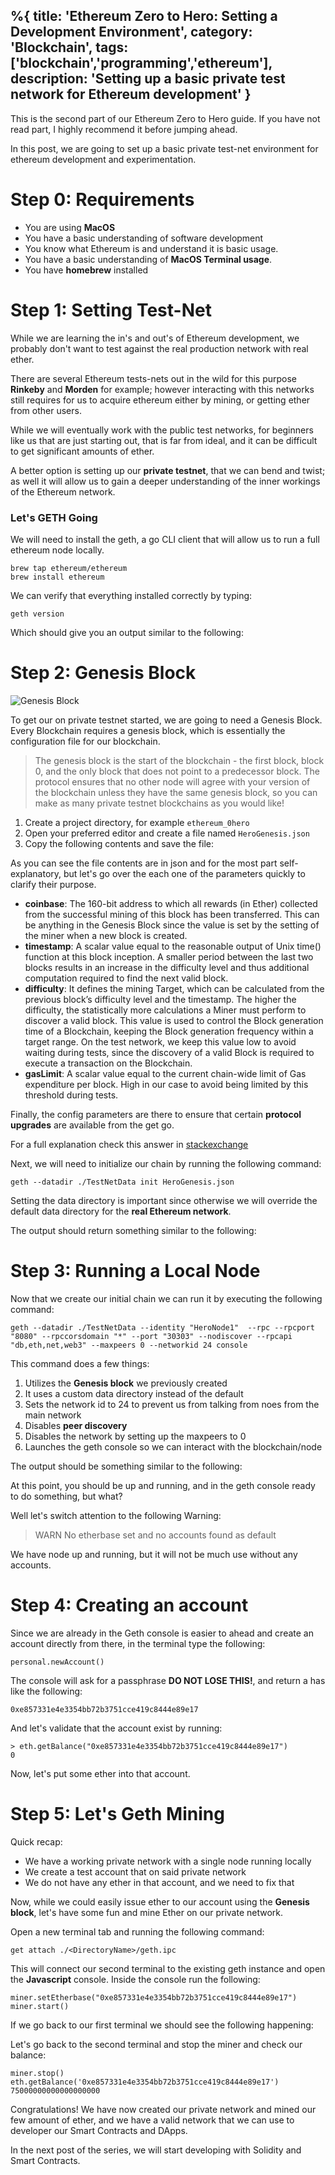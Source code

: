 %{
title: 'Ethereum Zero to Hero: Setting a Development Environment',
category: 'Blockchain',
tags: ['blockchain','programming','ethereum'],
description: 'Setting up a basic private test network for Ethereum development'
}
---

This is the second part of our Ethereum Zero to Hero guide. If you have not read part, I highly recommend it before jumping ahead.

In this post, we are going to set up a basic private test-net environment for ethereum development and experimentation.

# Step 0: Requirements

- You are using **MacOS**
- You have a basic understanding of software development
- You know what Ethereum is and understand it is basic usage.
- You have a basic understanding of **MacOS Terminal usage**.
- You have **homebrew** installed

# Step 1: Setting Test-Net

While we are learning the in's and out's of Ethereum development, we probably don't want to test against the real production network with real ether.

There are several Ethereum tests-nets out in the wild for this purpose **Rinkeby** and **Morden** for example; however interacting with this networks still requires for us to acquire ethereum either by mining, or getting ether from other users.

While we will eventually work with the public test networks, for beginners like us that are just starting out, that is far from ideal, and it can be difficult to get significant amounts of ether.

A better option is setting up our **private testnet**, that we can bend and twist; as well it will allow us to gain a deeper understanding of the inner workings of the Ethereum network.

### Let's GETH Going

We will need to install the geth, a go CLI client that will allow us to run a full ethereum node locally.

```
brew tap ethereum/ethereum
brew install ethereum
```

We can verify that everything installed correctly by typing:

```
geth version
```

Which should give you an output similar to the following:

<script src="https://gist.github.com/amacgregor/82baa7aaeee50c1f20000474a569fc41.js"></script>

# Step 2: Genesis Block

![Genesis Block](/images/posts/ethereum_01_genesis.jpg)

To get our on private testnet started, we are going to need a Genesis Block. Every Blockchain requires a genesis block, which is essentially the configuration file for our blockchain.

> The genesis block is the start of the blockchain - the first block, block 0, and the only block that does not point to a predecessor block. The protocol ensures that no other node will agree with your version of the blockchain unless they have the same genesis block, so you can make as many private testnet blockchains as you would like!

1. Create a project directory, for example `ethereum_0hero`
2. Open your preferred editor and create a file named `HeroGenesis.json`
3. Copy the following contents and save the file:

<script src="https://gist.github.com/amacgregor/bbdb2c3032ef4c6f33dde51275e127bb.js"></script>

As you can see the file contents are in json and for the most part self-explanatory, but let's go over the each one of the parameters quickly to clarify their purpose.

- **coinbase**: The 160-bit address to which all rewards (in Ether) collected from the successful mining of this block has been transferred. This can be anything in the Genesis Block since the value is set by the setting of the miner when a new block is created.
- **timestamp**: A scalar value equal to the reasonable output of Unix time() function at this block inception. A smaller period between the last two blocks results in an increase in the difficulty level and thus additional computation required to find the next valid block.
- **difficulty**: It defines the mining Target, which can be calculated from the previous block’s difficulty level and the timestamp. The higher the difficulty, the statistically more calculations a Miner must perform to discover a valid block. This value is used to control the Block generation time of a Blockchain, keeping the Block generation frequency within a target range. On the test network, we keep this value low to avoid waiting during tests, since the discovery of a valid Block is required to execute a transaction on the Blockchain.
- **gasLimit**: A scalar value equal to the current chain-wide limit of Gas expenditure per block. High in our case to avoid being limited by this threshold during tests.

Finally, the config parameters are there to ensure that certain **protocol upgrades** are available from the get go.

For a full explanation check this answer in [stackexchange](https://ethereum.stackexchange.com/questions/2376/what-does-each-genesis-json-parameter-mean)

Next, we will need to initialize our chain by running the following command:

```
geth --datadir ./TestNetData init HeroGenesis.json
```

Setting the data directory is important since otherwise we will override the default data directory for the **real Ethereum network**.

The output should return something similar to the following:

<script src="https://gist.github.com/amacgregor/f576f82eec2185d284d74fcaf6f6d5ba.js"></script>

# Step 3: Running a Local Node

Now that we create our initial chain we can run it by executing the following command:

```
geth --datadir ./TestNetData --identity "HeroNode1"  --rpc --rpcport "8080" --rpccorsdomain "*" --port "30303" --nodiscover --rpcapi "db,eth,net,web3" --maxpeers 0 --networkid 24 console
```

This command does a few things:

1. Utilizes the **Genesis block** we previously created
1. It uses a custom data directory instead of the default
1. Sets the network id to 24 to prevent us from talking from noes from the main network
1. Disables **peer discovery**
1. Disables the network by setting up the maxpeers to 0
1. Launches the geth console so we can interact with the blockchain/node

The output should be something similar to the following:

<script src="https://gist.github.com/amacgregor/ab86c647c3084a521478bddf9bd88b58.js"></script>

At this point, you should be up and running, and in the geth console ready to do something, but what?

Well let's switch attention to the following Warning:

> WARN No etherbase set and no accounts found as default

We have node up and running, but it will not be much use without any accounts.

# Step 4: Creating an account

Since we are already in the Geth console is easier to ahead and create an account directly from there, in the terminal type the following:

```
personal.newAccount()
```

The console will ask for a passphrase **DO NOT LOSE THIS!**, and return a has like the following:

```
0xe857331e4e3354bb72b3751cce419c8444e89e17
```

And let's validate that the account exist by running:

```
> eth.getBalance("0xe857331e4e3354bb72b3751cce419c8444e89e17")
0
```

Now, let's put some ether into that account.

# Step 5: Let's Geth Mining

Quick recap:

- We have a working private network with a single node running locally
- We create a test account that on said private network
- We do not have any ether in that account, and we need to fix that

Now, while we could easily issue ether to our account using the **Genesis block**, let's have some fun and mine Ether on our private network.

Open a new terminal tab and running the following command:

```
get attach ./<DirectoryName>/geth.ipc
```

This will connect our second terminal to the existing geth instance and open the **Javascript** console. Inside the console run the following:

```
miner.setEtherbase("0xe857331e4e3354bb72b3751cce419c8444e89e17")
miner.start()
```

If we go back to our first terminal we should see the following happening:

<script src="https://gist.github.com/amacgregor/fec3abd38afba4a80d87a23d3f2b17eb.js"></script>

Let's go back to the second terminal and stop the miner and check our balance:

```
miner.stop()
eth.getBalance('0xe857331e4e3354bb72b3751cce419c8444e89e17')
75000000000000000000
```

Congratulations! We have now created our private network and mined our few amount of ether, and we have a valid network that we can use to developer our Smart Contracts and DApps.

In the next post of the series, we will start developing with Solidity and Smart Contracts.

